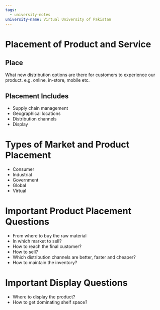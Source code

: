 ```yaml
---
tags:
  - university-notes
university-name: Virtual University of Pakistan
---
```


# Placement of Product and Service
## Place
What new distribution options are there for customers to experience our product. e.g. online, in-store, mobile etc.

## Placement Includes
- Supply chain management
- Geographical locations
- Distribution channels
- Display

# Types of Market and Product Placement
- Consumer 
- Industrial
- Government
- Global
- Virtual

# Important Product Placement Questions
- From where to buy the raw material
- In which market to sell?
- How to reach the final customer?
- How to sell?
- Which distribution channels are better, faster and cheaper?
- How to maintain the inventory?

# Important Display Questions
- Where to display the product?
- How to get dominating shelf space?
